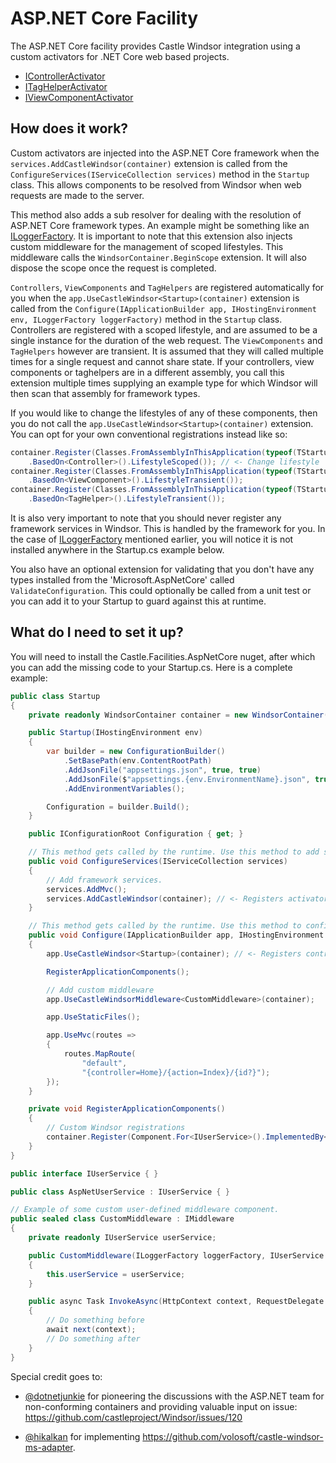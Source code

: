 # ASP.NET Core Facility

The ASP.NET Core facility provides Castle Windsor integration using a custom activators for .NET Core web based projects.

 - [IControllerActivator](https://docs.microsoft.com/en-us/dotnet/api/microsoft.aspnetcore.mvc.controllers.icontrolleractivator?view=aspnetcore-2.0) 
 - [ITagHelperActivator](https://docs.microsoft.com/en-us/dotnet/api/microsoft.aspnetcore.mvc.razor.itaghelperactivator?view=aspnetcore-2.0) 
 - [IViewComponentActivator](https://docs.microsoft.com/en-us/dotnet/api/microsoft.aspnetcore.mvc.viewcomponents.iviewcomponentactivator.create?view=aspnetcore-2.0) 

## How does it work?

Custom activators are injected into the ASP.NET Core framework when the `services.AddCastleWindsor(container)` extension is called
from the `ConfigureServices(IServiceCollection services)` method in the `Startup` class. This allows components to be resolved from Windsor 
when web requests are made to the server. 

This method also adds a sub resolver for dealing with the resolution of ASP.NET Core framework 
types. An example might be something like an [ILoggerFactory](https://docs.microsoft.com/en-us/dotnet/api/microsoft.extensions.logging.iloggerfactory?view=aspnetcore-2.0).
It is important to note that this extension also injects custom middleware for the management of scoped lifestyles. This middleware calls
the `WindsorContainer.BeginScope` extension. It will also dispose the scope once the request is completed.

`Controllers`, `ViewComponents` and `TagHelpers` are registered automatically for you when the `app.UseCastleWindsor<Startup>(container)` extension
is called from the `Configure(IApplicationBuilder app, IHostingEnvironment env, ILoggerFactory loggerFactory)` method in the `Startup` class.
Controllers are registered with a scoped lifestyle, and are assumed to be a single instance for the duration of the web request. The `ViewComponents`
and `TagHelpers` however are transient. It is assumed that they will called multiple times for a single request and cannot share state.
If your controllers, view components or taghelpers are in a different assembly, you call this extension multiple times supplying an example
type for which Windsor will then scan that assembly for framework types.

If you would like to change the lifestyles of any of these components, then you do not call the `app.UseCastleWindsor<Startup>(container)`
extension. You can opt for your own conventional registrations instead like so:

```csharp
container.Register(Classes.FromAssemblyInThisApplication(typeof(TStartup).Assembly)
	.BasedOn<Controller>().LifestyleScoped()); // <- Change lifestyle
container.Register(Classes.FromAssemblyInThisApplication(typeof(TStartup).Assembly)
	.BasedOn<ViewComponent>().LifestyleTransient());
container.Register(Classes.FromAssemblyInThisApplication(typeof(TStartup).Assembly)
	.BasedOn<TagHelper>().LifestyleTransient());
```

It is also very important to note that you should never register any framework services in Windsor. This is handled by the framework for you. In the 
case of [ILoggerFactory](https://docs.microsoft.com/en-us/dotnet/api/microsoft.extensions.logging.iloggerfactory?view=aspnetcore-2.0) mentioned earlier, 
you will notice it is not installed anywhere in the Startup.cs example below.

You also have an optional extension for validating that you don't have any types installed from the 'Microsoft.AspNetCore' called `ValidateConfiguration`.
This could optionally be called from a unit test or you can add it to your Startup to guard against this at runtime.

## What do I need to set it up?

You will need to install the Castle.Facilities.AspNetCore nuget, after which you can add the missing code to your Startup.cs. 
Here is a complete example:

```csharp
public class Startup
{
	private readonly WindsorContainer container = new WindsorContainer();

	public Startup(IHostingEnvironment env)
	{
		var builder = new ConfigurationBuilder()
			.SetBasePath(env.ContentRootPath)
			.AddJsonFile("appsettings.json", true, true)
			.AddJsonFile($"appsettings.{env.EnvironmentName}.json", true)
			.AddEnvironmentVariables();

		Configuration = builder.Build();
	}

	public IConfigurationRoot Configuration { get; }

	// This method gets called by the runtime. Use this method to add services to the container.
	public void ConfigureServices(IServiceCollection services)
	{
		// Add framework services.
		services.AddMvc();
		services.AddCastleWindsor(container); // <- Registers activators
	}

	// This method gets called by the runtime. Use this method to configure the HTTP request pipeline.
	public void Configure(IApplicationBuilder app, IHostingEnvironment env, ILoggerFactory loggerFactory)
	{
		app.UseCastleWindsor<Startup>(container); // <- Registers controllers, view components and tag helpers

		RegisterApplicationComponents();

		// Add custom middleware
		app.UseCastleWindsorMiddleware<CustomMiddleware>(container);

		app.UseStaticFiles();

		app.UseMvc(routes =>
		{
			routes.MapRoute(
				"default",
				"{controller=Home}/{action=Index}/{id?}");
		});
	}

	private void RegisterApplicationComponents()
	{
		// Custom Windsor registrations
		container.Register(Component.For<IUserService>().ImplementedBy<AspNetUserService>().LifestyleScoped());
	}
}

public interface IUserService { }

public class AspNetUserService : IUserService { }

// Example of some custom user-defined middleware component.
public sealed class CustomMiddleware : IMiddleware
{
	private readonly IUserService userService;

	public CustomMiddleware(ILoggerFactory loggerFactory, IUserService userService)
	{
		this.userService = userService;
	}

	public async Task InvokeAsync(HttpContext context, RequestDelegate next)
	{
		// Do something before
		await next(context);
		// Do something after
	}
}
```

Special credit goes to:

 - [@dotnetjunkie](https://github.com/dotnetjunkie) for pioneering the discussions with the ASP.NET team for
non-conforming containers and providing valuable input on issue: https://github.com/castleproject/Windsor/issues/120 

 - [@hikalkan](https://github.com/hikalkan) for implementing https://github.com/volosoft/castle-windsor-ms-adapter. 
